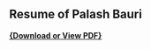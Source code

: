 ## Resume of Palash Bauri

[**{Download or View PDF}**](https://www.dropbox.com/s/29jodmvnrwll6ve/Resume-Palash-Bauri.pdf?dl=0)
